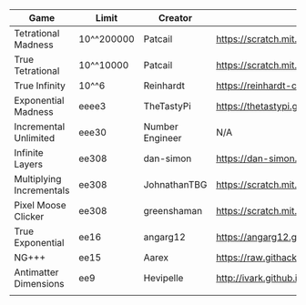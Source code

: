 | Game                     | Limit      | Creator         | Link                                                            |
|--------------------------|------------|-----------------|-----------------------------------------------------------------|
| Tetrational Madness      | 10^^200000 | Patcail         | https://scratch.mit.edu/projects/341525196/                     |
| True Tetrational         | 10^^10000  | Patcail         | https://scratch.mit.edu/projects/310919497/                     |
| True Infinity            | 10^^6      | Reinhardt       | https://reinhardt-c.github.io/TrueInfinity/                     |
| Exponential Madness      | eeee3      | TheTastyPi      | https://thetastypi.github.io/Exponential-Madness/               |
| Incremental Unlimited    | eee30      | Number Engineer | N/A                                                             |
| Infinite Layers          | ee308      | dan-simon       | https://dan-simon.github.io/misc/b2/                            |
| Multiplying Incrementals | ee308      | JohnathanTBG    | https://scratch.mit.edu/projects/325680353/                     |
| Pixel Moose Clicker      | ee308      | greenshaman     | https://scratch.mit.edu/projects/337681661/                     |
| True Exponential         | ee16       | angarg12        | https://angarg12.github.io/TrueExponential/                     |
| NG+++                    | ee15       | Aarex           | https://raw.githack.com/aarextiaokhiao/IvarK.github.io/master/  |
| Antimatter Dimensions    | ee9        | Hevipelle       | http://ivark.github.io/                                         |
|                          |            |                 |                                                                 |
